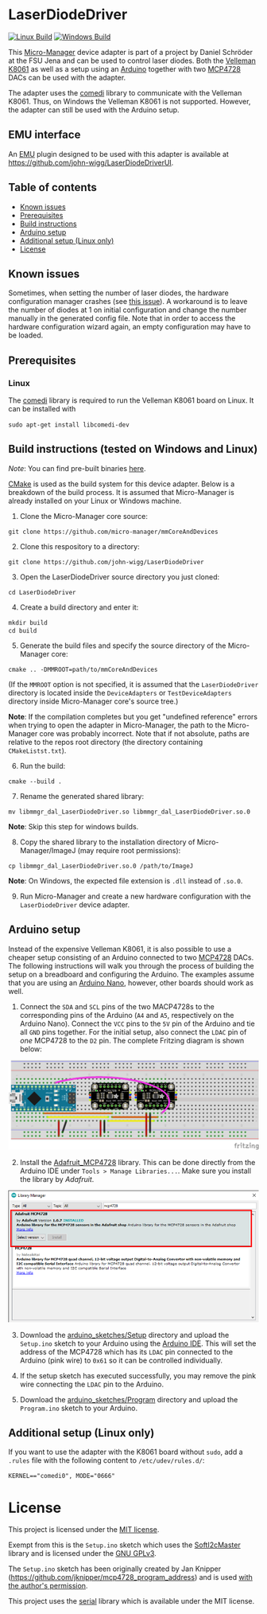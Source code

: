 # LaserDiodeDriver

[![Linux Build](https://github.com/john-wigg/LaserDiodeDriver/workflows/linux%20build/badge.svg)](https://github.com/john-wigg/LaserDiodeDriver/actions)
[![Windows Build](https://github.com/john-wigg/LaserDiodeDriver/workflows/windows%20build/badge.svg)](https://github.com/john-wigg/LaserDiodeDriver/actions)

This [Micro-Manager](https://github.com/micro-manager/micro-manager) device adapter is part of a project by Daniel Schröder at the FSU Jena and can be used to control laser diodes. Both the [Velleman K8061](https://www.velleman.eu/products/view/?lang=en&id=364910) as well as a setup using an [Arduino](https://www.arduino.cc/) together with two [MCP4728](https://www.adafruit.com/product/4470) DACs can be used with the adapter.

The adapter uses the [comedi](https://www.comedi.org/) library to communicate with the Velleman K8061. Thus, on Windows the Velleman K8061 is not supported. However, the adapter can still be used with the Arduino setup.

## EMU interface

An [EMU](https://micro-manager.org/wiki/EMU) plugin designed to be used with this adapter is available at https://github.com/john-wigg/LaserDiodeDriverUI.

## Table of contents
* [Known issues](#known-issues)
* [Prerequisites](#prerequisites)
* [Build instructions](#build-instructions-tested-on-windows-and-linux)
* [Arduino setup](#arduino-setup)
* [Additional setup (Linux only)](#additional-setup-linux-only)
* [License](#license)

## Known issues

Sometimes, when setting the number of laser diodes, the hardware configuration manager crashes (see [this issue](https://github.com/john-wigg/LaserDiodeDriver/issues/1)). A workaround is to leave the number of diodes at 1 on initial configuration and change the number manually in the generated config file. Note that in order to access the hardware configuration wizard again, an empty configuration may have to be loaded.

## Prerequisites

### Linux

The [comedi](https://www.comedi.org/) library is required to run the Velleman K8061 board on Linux. It can be installed with

`sudo apt-get install libcomedi-dev`


## Build instructions (tested on Windows and Linux)

*Note*: You can find pre-built binaries [here](https://github.com/john-wigg/LaserDiodeDriver/releases).

[CMake](https://cmake.org/) is used as the build system for this device adapter. Below is a breakdown of the build process. It is assumed that Micro-Manager is already installed on your Linux or Windows machine.

1. Clone the Micro-Manager core source:
```
git clone https://github.com/micro-manager/mmCoreAndDevices
```

2. Clone this respository to a directory:
```
git clone https://github.com/john-wigg/LaserDiodeDriver
```

3. Open the LaserDiodeDriver source directory you just cloned:
```
cd LaserDiodeDriver
```

4. Create a build directory and enter it:
```
mkdir build
cd build
```

5. Generate the build files and specify the source directory of the Micro-Manager core:
```
cmake .. -DMMROOT=path/to/mmCoreAndDevices
```
(If the `MMROOT` option is not specified, it is assumed that the `LaserDiodeDriver` directory is located inside the `DeviceAdapters` or `TestDeviceAdapters` directory inside Micro-Manager core's source tree.)

**Note**: If the compilation completes but you get "undefined reference" errors when trying to open the adapter in Micro-Manager, the path to the Micro-Manager core was probably incorrect. Note that if not absolute, paths are relative to the repos root directory (the directory containing `CMakeListst.txt`).

6. Run the build:
```
cmake --build .
```

7. Rename the generated shared library:
```
mv libmmgr_dal_LaserDiodeDriver.so libmmgr_dal_LaserDiodeDriver.so.0
```

**Note**: Skip this step for windows builds.

8. Copy the shared library to the installation directory of Micro-Manager/ImageJ (may require root permissions):
```
cp libmmgr_dal_LaserDiodeDriver.so.0 /path/to/ImageJ
```

**Note**: On Windows, the expected file extension is `.dll` instead of `.so.0`.

9. Run Micro-Manager and create a new hardware configuration with the `LaserDiodeDriver` device adapter.

## Arduino setup

Instead of the expensive Velleman K8061, it is also possible to use a cheaper setup consisting of an Arduino connected to two [MCP4728](https://learn.adafruit.com/adafruit-mcp4728-i2c-quad-dac) DACs. The following instructions will walk you through the process of building the setup on a breadboard and configuring the Arduino. The examples assume that you are using an [Arduino Nano](https://store.arduino.cc/arduino-nano), however, other boards should work as well.

1. Connect the `SDA` and `SCL` pins of the two MACP4728s to the corresponding pins of the Arduino (`A4` and `A5`, respectively on the Arduino Nano). Connect the `VCC` pins to the `5V` pin of the Arduino and tie all `GND` pins together. For the initial setup, also connect the `LDAC` pin of *one* MCP4728 to the `D2` pin. The complete Fritzing diagram is shown below:

![](media/fritzings/arduino_breadboard.png)

2. Install the [Adafruit_MCP4728](https://github.com/adafruit/Adafruit_MCP4728) library. This can be done directly from the Arduino IDE under `Tools > Manage Libraries...`. Make sure you install the library by *Adafruit*.

![](media/library_manager.png)

3. Download the [arduino_sketches/Setup](arduino_sketches/Setup) directory and upload the `Setup.ino` sketch to your Arduino using the [Arduino IDE](https://www.arduino.cc/en/software). This will set the address of the MCP4728 which has its `LDAC` pin connected to the Arduino (pink wire) to `0x61` so it can be controlled individually.

4. If the setup sketch has executed successfully, you may remove the pink wire connecting the `LDAC` pin to the Arduino.
 
5. Download the [arduino_sketches/Program](arduino_sketches/Program) directory and upload the `Program.ino` sketch to your Arduino.

## Additional setup (Linux only)

If you want to use the adapter with the K8061 board without `sudo`, add a `.rules` file with the following content to `/etc/udev/rules.d/`:

```
KERNEL=="comedi0", MODE="0666"
```

# License

This project is licensed under the [MIT license](LICENSE).

Exempt from this is the `Setup.ino` sketch which uses the [SoftI2cMaster](https://github.com/TrippyLighting/SoftI2cMaster) library and is licensed under the [GNU GPLv3](arduino_sketches/Setup/LICENSE).

The `Setup.ino` sketch has been originally created by Jan Knipper (https://github.com/jknipper/mcp4728_program_address) and is used [with the author's permission](https://github.com/jknipper/mcp4728_program_address/issues/1).

This project uses the [serial](https://github.com/wjwwood/serial) library which is available under the MIT license.

